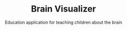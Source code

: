 ---
layout: project
title: Brain Visualizer
subtitle: Education application for teaching children about the brain
timeSpan: Aug 2019 - Present
repo: https://github.com/realitystudios/BrainVisualizer
coverImage: brainViz.png
tags:
 - VR
 - Outreach
---
